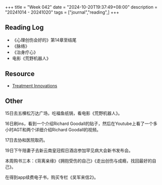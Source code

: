 +++
title = "Week 042"
date = "2024-10-20T19:37:49+08:00"
description = "20241014 - 20241020"
tags = ["journal","reading",]
+++

## Reading Log

* 《心理创伤会好的》第14章至结尾
* 《脉络》
* 《治身疗心》
* 电影《荒野机器人》

## Resource

* [Treatment Innovations](https://www.treatment-innovations.org)

## Other

15日去五棵松万达广场，吃福鱼纸锅，看电影《荒野机器人》。

16日刷ins，看到一个介绍Richard Goodall的贴子，然后在Youtube上看了一个多小时AGT和两个详细介绍Richard Goodall的视频。

17日去协和医院取药。

19日下午陪妻子去新云南皇冠假日酒店参加罕见病大会新书发布会。

本周购书三本：《背离亲缘》《拥抱受伤的自己》《走出创伤与成瘾，找回最好的自己》。

在得到app续费电子书，购买专栏《吴军来信2》。
